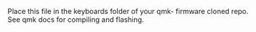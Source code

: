 Place this file in the keyboards folder of your qmk- firmware cloned repo.
See qmk docs for compiling and flashing.